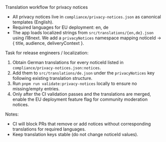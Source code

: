 Translation workflow for privacy notices

- All privacy notices live in `compliance/privacy-notices.json` as canonical templates (English).
- Required languages for EU deployment: en, de
- The app loads localized strings from `src/translations/{en,de}.json` using i18next. We add a `privacyNotices` namespace mapping noticeId -> { title, audience, deliveryContext }.

Task for release engineers / localization:

1. Obtain German translations for every noticeId listed in `compliance/privacy-notices.json:notices`.
2. Add them to `src/translations/de.json` under the `privacyNotices` key following existing translation structure.
3. Run `pnpm run validate:privacy-notices` locally to ensure no missing/empty entries.
4. Only after the CI validation passes and the translations are merged, enable the EU deployment feature flag for community moderation notices.

Notes:

- CI will block PRs that remove or add notices without corresponding translations for required languages.
- Keep translation keys stable (do not change noticeId values).
